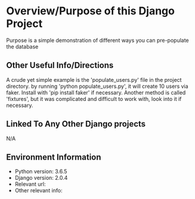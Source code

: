 # Overview/Purpose of this Django Project
Purpose is a simple demonstration of different ways you can pre-populate the database

## Other Useful Info/Directions
A crude yet simple example is the 'populate_users.py' file in the project directory. by running 'python populate_users.py', it will create 10 users via faker. Install with 'pip install faker' if necessary. Another method is called 'fixtures', but it was complicated and difficult to work with, look into it if necessary.


## Linked To Any Other Django projects
N/A


## Environment Information
* Python version: 3.6.5
* Django version: 2.0.4
* Relevant url:
* Other relevant info:
